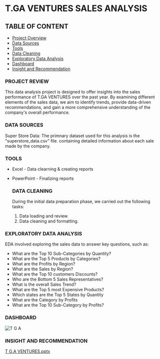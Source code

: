 # T.GA VENTURES SALES ANALYSIS

## TABLE OF CONTENT

- [Project Overview](#project-review)
- [Data Sources](#data-sources)
- [Tools](#tools)
- [Data Cleaning](#data-cleaning)
- [Exploratory Data Analysis](#exploratory-data-analysis)
-  [Dashboard](#dashboard)
- [Insight and Recommendation](#insight-and-recommendation)

  
### PROJECT REVIEW

This data analysis project is designed to offer insights into the sales performance of T.GA VENTURES over the past year. By examining different elements of the sales data, we aim to identify trends, provide data-driven recommendations, and gain a more comprehensive understanding of the company's overall performance.

### DATA SOURCES

Super Store Data: The primnary dataset used for this analysis is the "superstore_data.csv" file. containing detailed information about each sale made by the company.

### TOOLS

- Excel - Data clearning & creating reports
- PowerPoint - Finalizing reports


  ### DATA CLEANING

  During the initial data preparation phase, we carried out the following tasks:
  1. Data loading and review.
  2. Data cleaning and formatting.
 

### EXPLORATORY DATA ANALYSIS

EDA involved exploring the sales data to answer key questions, such as: 

- What are the Top 10 Sub-Categories by Quantity?
- What are the Top 5 Products by Categories?
- What are the Profits by Region?
- What are the Sales by Region?
- What are the Top 10 customers Discounts?
- Who are the Bottom 5 Sales Representatives?
- What is the overall Sales Trend?
- What are the Top 5 most Expensive Products?
- Which states are the Top 5 States by Quantity
- What are the Category by Profits
- What are the Top 10 Sub-Category by Profits?

### DASHBOARD
![T G A](https://github.com/user-attachments/assets/acb53892-842d-4c78-be49-9033ebd277db)

### INSIGHT AND RECOMMENDATION

[T G.A VENTURES.pptx](https://github.com/user-attachments/files/17005189/T.G.A.VENTURES.pptx)




